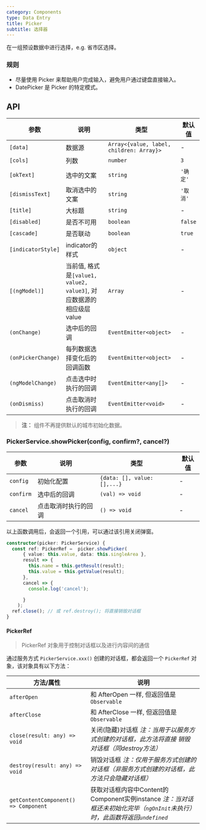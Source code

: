 ```yaml
---
category: Components
type: Data Entry
title: Picker
subtitle: 选择器
---
```


在一组预设数据中进行选择，e.g. 省市区选择。

### 规则
- 尽量使用 Picker 来帮助用户完成输入，避免用户通过键盘直接输入。
- DatePicker 是 Picker 的特定模式。

## API

| 参数 | 说明 | 类型 | 默认值 |
|----|-----|------|------|
| `[data]` | 数据源 | `Array<{value, label, children: Array}>` | - |
| `[cols]` | 列数 | `number` | `3` |
| `[okText]` | 选中的文案 | `string` | `'确定'` |
| `[dismissText]` | 取消选中的文案 | `string` | `'取消'` |
| `[title]` | 大标题 | `string` | - |
| `[disabled]` | 是否不可用 | `boolean` | `false` |
| `[cascade]` | 是否联动 | `boolean` | `true` |
| `[indicatorStyle]` | indicator的样式 | `object` | - |
| `[(ngModel)]` | 当前值, 格式是`[value1, value2, value3]`, 对应数据源的相应级层value | `Array` | - |
| `(onChange)` | 选中后的回调 | `EventEmitter<object>` | - |
| `(onPickerChange)` | 每列数据选择变化后的回调函数 | `EventEmitter<object>` | - |
| `(ngModelChange)` | 点击选中时执行的回调 | `EventEmitter<any[]>` | - |
| `(onDismiss)` | 点击取消时执行的回调 | `EventEmitter<void>`  | - |

> **注：** 组件不再提供默认的城市初始化数据。


### PickerService.showPicker(config, confirm?, cancel?)
| 参数 | 说明 | 类型 | 默认值 |
|----|-----|------|------|
| `config` | 初始化配置 | `{data: [], value: [],...}` | - |
| `confirm` | 选中后的回调 | `(val) => void` | - |
| `cancel` | 点击取消时执行的回调 | `() => void` | - |

以上函数调用后，会返回一个引用，可以通过该引用关闭弹窗。

```ts
constructor(picker: PickerService) {
  const ref: PickerRef =  picker.showPicker(
      { value: this.value, data: this.singleArea },
      result => {
        this.name = this.getResult(result);
        this.value = this.getValue(result);
      },
      cancel => {
        console.log('cancel');

      }
    );
  ref.close(); // 或 ref.destroy(); 将直接销毁对话框
}
```

#### PickerRef

> PickerRef 对象用于控制对话框以及进行内容间的通信

通过服务方式 `PickerService.xxx()` 创建的对话框，都会返回一个 `PickerRef` 对象，该对象具有以下方法：

| 方法/属性 | 说明 |
|----|----|
| `afterOpen` | 和 AfterOpen 一样, 但返回值是`Observable` |
| `afterClose` | 和 AfterClose 一样, 但返回值是`Observable` |
| `close(result: any) => void` | 关闭(隐藏)对话框 <i>注：当用于以服务方式创建的对话框，此方法将直接 销毁 对话框（同destroy方法）</i> |
| `destroy(result: any) => void` | 销毁对话框 <i>注：仅用于服务方式创建的对话框（非服务方式创建的对话框，此方法只会隐藏对话框）</i> |
| `getContentComponent() => Component` | 获取对话框内容中Content的Component实例instance <i>注：当对话框还未初始化完毕（`ngOnInit`未执行）时，此函数将返回`undefined`</i> |
